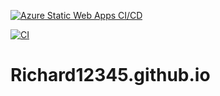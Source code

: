 [![Azure Static Web Apps CI/CD](https://github.com/Richard12345/Richard12345.github.io/actions/workflows/azure-static-web-apps-nice-desert-0d542b710.yml/badge.svg)](https://github.com/Richard12345/Richard12345.github.io/actions/workflows/azure-static-web-apps-nice-desert-0d542b710.yml)

[![CI](https://github.com/Richard12345/Richard12345.github.io/actions/workflows/websitetestingatazuredevops.yml/badge.svg)](https://github.com/Richard12345/Richard12345.github.io/actions/workflows/websitetestingatazuredevops.yml)

# Richard12345.github.io

